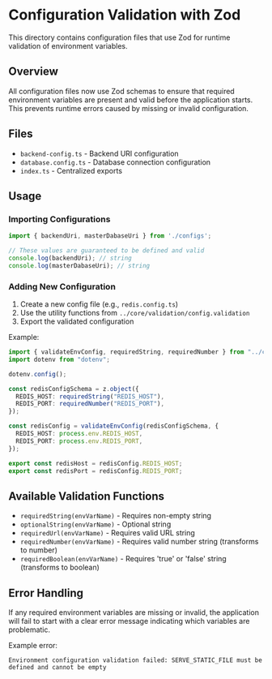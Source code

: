 # Configuration Validation with Zod

This directory contains configuration files that use Zod for runtime validation of environment variables.

## Overview

All configuration files now use Zod schemas to ensure that required environment variables are present and valid before the application starts. This prevents runtime errors caused by missing or invalid configuration.

## Files

- `backend-config.ts` - Backend URI configuration
- `database.config.ts` - Database connection configuration
- `index.ts` - Centralized exports

## Usage

### Importing Configurations

```typescript
import { backendUri, masterDabaseUri } from './configs';

// These values are guaranteed to be defined and valid
console.log(backendUri); // string
console.log(masterDabaseUri); // string
```

### Adding New Configuration

1. Create a new config file (e.g., `redis.config.ts`)
2. Use the utility functions from `../core/validation/config.validation`
3. Export the validated configuration

Example:

```typescript
import { validateEnvConfig, requiredString, requiredNumber } from "../core/validation/config.validation";
import dotenv from "dotenv";

dotenv.config();

const redisConfigSchema = z.object({
  REDIS_HOST: requiredString("REDIS_HOST"),
  REDIS_PORT: requiredNumber("REDIS_PORT"),
});

const redisConfig = validateEnvConfig(redisConfigSchema, {
  REDIS_HOST: process.env.REDIS_HOST,
  REDIS_PORT: process.env.REDIS_PORT,
});

export const redisHost = redisConfig.REDIS_HOST;
export const redisPort = redisConfig.REDIS_PORT;
```

## Available Validation Functions

- `requiredString(envVarName)` - Requires non-empty string
- `optionalString(envVarName)` - Optional string
- `requiredUrl(envVarName)` - Requires valid URL string
- `requiredNumber(envVarName)` - Requires valid number string (transforms to number)
- `requiredBoolean(envVarName)` - Requires 'true' or 'false' string (transforms to boolean)

## Error Handling

If any required environment variables are missing or invalid, the application will fail to start with a clear error message indicating which variables are problematic.

Example error:
```
Environment configuration validation failed: SERVE_STATIC_FILE must be defined and cannot be empty
```
